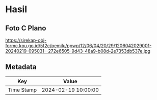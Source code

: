 # Hasil

## Foto C Plano

https://sirekap-obj-formc.kpu.go.id/5f2c/pemilu/ppwp/12/06/04/20/29/1206042029001-20240219-095031--272e6505-9d43-48a9-b08d-2e7353db537e.jpg


## Metadata

| Key        | Value               |
| ---------- | ------------------- |
| Time Stamp | 2024-02-19 10:00:00 |



